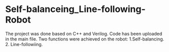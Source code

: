 # Self-balanceing_Line-following-Robot

The project was done based on C++ and Verilog. Code has been uploaded in the main file.  Two functions were achieved on the robot: 1.Self-balancing. 2. Line-followiing.
